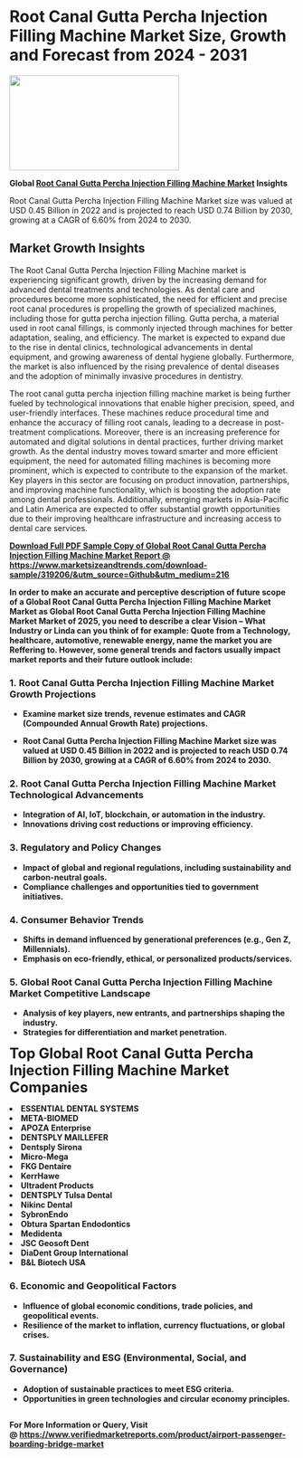 <H1>Root Canal Gutta Percha Injection Filling Machine Market Size, Growth and Forecast from 2024 - 2031</H1><img class="aligncenter size-medium wp-image-584254" src="https://thirdeyenews.in/wp-content/uploads/2024/09/Global-Market-Research-300x168.jpeg" alt="" width="300" height="168" /><p><strong>Global&nbsp;<a href="https://www.marketsizeandtrends.com/download-sample/319206/&amp;utm_source=Github&utm_medium=216">Root Canal Gutta Percha Injection Filling Machine Market</a> Insights</strong></p><p>Root Canal Gutta Percha Injection Filling Machine Market size was valued at USD 0.45 Billion in 2022 and is projected to reach USD 0.74 Billion by 2030, growing at a CAGR of 6.60% from 2024 to 2030.</p><p><h2>Market Growth Insights</h2> <p>The Root Canal Gutta Percha Injection Filling Machine market is experiencing significant growth, driven by the increasing demand for advanced dental treatments and technologies. As dental care and procedures become more sophisticated, the need for efficient and precise root canal procedures is propelling the growth of specialized machines, including those for gutta percha injection filling. Gutta percha, a material used in root canal fillings, is commonly injected through machines for better adaptation, sealing, and efficiency. The market is expected to expand due to the rise in dental clinics, technological advancements in dental equipment, and growing awareness of dental hygiene globally. Furthermore, the market is also influenced by the rising prevalence of dental diseases and the adoption of minimally invasive procedures in dentistry.</p> <p><strong><a href="#"></a></strong></p> <p>The root canal gutta percha injection filling machine market is being further fueled by technological innovations that enable higher precision, speed, and user-friendly interfaces. These machines reduce procedural time and enhance the accuracy of filling root canals, leading to a decrease in post-treatment complications. Moreover, there is an increasing preference for automated and digital solutions in dental practices, further driving market growth. As the dental industry moves toward smarter and more efficient equipment, the need for automated filling machines is becoming more prominent, which is expected to contribute to the expansion of the market. Key players in this sector are focusing on product innovation, partnerships, and improving machine functionality, which is boosting the adoption rate among dental professionals. Additionally, emerging markets in Asia-Pacific and Latin America are expected to offer substantial growth opportunities due to their improving healthcare infrastructure and increasing access to dental care services.</p> <p><strong><a href="#"></p><p><span class=""><strong>Download Full PDF Sample Copy of Global Root Canal Gutta Percha Injection Filling Machine Market Report</strong> @ <a href="https://www.marketsizeandtrends.com/download-sample/319206/&amp;utm_source=Github&utm_medium=216" target="_blank">https://www.marketsizeandtrends.com/download-sample/319206/&amp;utm_source=Github&utm_medium=216</a></span></p><p>In order to make an accurate and perceptive description of future scope of a Global&nbsp;Root Canal Gutta Percha Injection Filling Machine Market Market as Global&nbsp;Root Canal Gutta Percha Injection Filling Machine Market Market of 2025, you need to describe a clear Vision &ndash; What Industry or Linda can you think of for example: Quote from a Technology, healthcare, automotive, renewable energy, name the market you are Reffering to. However, some general trends and factors usually impact market reports and their future outlook include:</p><h3>1.&nbsp;<strong>Root Canal Gutta Percha Injection Filling Machine Market Growth Projections</strong></h3><ul><li>Examine market size trends, revenue estimates and CAGR (Compounded Annual Growth Rate) projections.</li><li><p>Root Canal Gutta Percha Injection Filling Machine Market size was valued at USD 0.45 Billion in 2022 and is projected to reach USD 0.74 Billion by 2030, growing at a CAGR of 6.60% from 2024 to 2030.</p></li></ul><h3>2.&nbsp;<strong>Root Canal Gutta Percha Injection Filling Machine Market Technological Advancements</strong></h3><ul><li>Integration of AI, IoT, blockchain, or automation in the industry.</li><li>Innovations driving cost reductions or improving efficiency.</li></ul><h3>3.&nbsp;<strong>Regulatory and Policy Changes</strong></h3><ul><li>Impact of global and regional regulations, including sustainability and carbon-neutral goals.</li><li>Compliance challenges and opportunities tied to government initiatives.</li></ul><h3>4.&nbsp;<strong>Consumer Behavior Trends</strong></h3><ul><li>Shifts in demand influenced by generational preferences (e.g., Gen Z, Millennials).</li><li>Emphasis on eco-friendly, ethical, or personalized products/services.</li></ul><h3>5.&nbsp;<strong>Global Root Canal Gutta Percha Injection Filling Machine Market Competitive Landscape</strong></h3><ul><li>Analysis of key players, new entrants, and partnerships shaping the industry.</li><li>Strategies for differentiation and market penetration.</li></ul><p data-pm-slice="1 1 []"><span style="color: inherit; font-family: inherit; font-size: 25px;">Top Global Root Canal Gutta Percha Injection Filling Machine Market Companies</span></p><div class="" data-test-id=""><p><li>ESSENTIAL DENTAL SYSTEMS</li><li> META-BIOMED</li><li> APOZA Enterprise</li><li> DENTSPLY MAILLEFER</li><li> Dentsply Sirona</li><li> Micro-Mega</li><li> FKG Dentaire</li><li> KerrHawe</li><li> Ultradent Products</li><li> DENTSPLY Tulsa Dental</li><li> Nikinc Dental</li><li> SybronEndo</li><li> Obtura Spartan Endodontics</li><li> Medidenta</li><li> JSC Geosoft Dent</li><li> DiaDent Group International</li><li> B&L Biotech USA</li></p></div><h3>6.&nbsp;<strong>Economic and Geopolitical Factors</strong></h3><ul><li>Influence of global economic conditions, trade policies, and geopolitical events.</li><li>Resilience of the market to inflation, currency fluctuations, or global crises.</li></ul><h3>7.&nbsp;<strong>Sustainability and ESG (Environmental, Social, and Governance)</strong></h3><ul><li>Adoption of sustainable practices to meet ESG criteria.</li><li>Opportunities in green technologies and circular economy principles.</li></ul><h2><strong style="font-size: 14px;">For More Information or Query, Visit @&nbsp;</strong><a style="background-color: #ffffff; font-size: 14px;" href="https://www.marketsizeandtrends.com/report/root-canal-gutta-percha-injection-filling-machine-market/" target="_blank">https://www.verifiedmarketreports.com/product/airport-passenger-boarding-bridge-market</a></h2>
